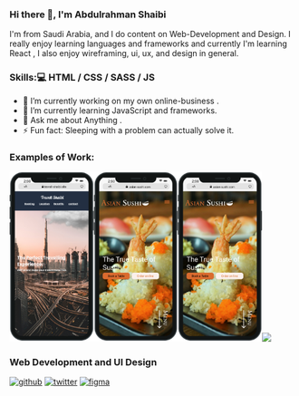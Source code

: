 ### Hi there 👋, I'm Abdulrahman Shaibi

I'm from Saudi Arabia, and I do content on Web-Development and Design. I really enjoy learning languages and frameworks and currently I'm learning React , I also enjoy wireframing, ui, ux, and design in general.

### Skills:💻  HTML / CSS / SASS / JS

- 🔭 I’m currently working on my own online-business . 
- 🌱 I’m currently learning JavaScript and frameworks. 
- 💬 Ask me about Anything . 
- ⚡ Fun fact: Sleeping with a problem can actually solve it. 

### Examples of Work:
<img src="https://github.com/Abdulrahman-Shaibi/Abdulrahman-Shaibi/blob/main/Project 1.png" height='300'><img src="https://github.com/Abdulrahman-Shaibi/Abdulrahman-Shaibi/blob/main/Project-2.png" height='300'><img src="https://github.com/Abdulrahman-Shaibi/Abdulrahman-Shaibi/blob/main/Project-2.png" height='300'><img src="https://github.com/Abdulrahman-Shaibi/Abdulrahman-Shaibi/blob/main/Project-3.gif" height=''>



### Web Development and UI Design

[<img src='https://cdn.jsdelivr.net/npm/simple-icons@3.0.1/icons/github.svg' alt='github' height='40'>](https://github.com/Abdulrahman-Shaibi)  [<img src='https://cdn.jsdelivr.net/npm/simple-icons@3.0.1/icons/twitter.svg' alt='twitter' height='40'>](https://twitter.com/aa_shaibi)  [<img src='https://cdn.jsdelivr.net/npm/simple-icons@3.0.1/icons/figma.svg' alt='figma' height='40'>](https://www.figma.com/file/JyXXPyCwAxRdjtimsqMf4s/Untitled?node-id=0%3A1)  

